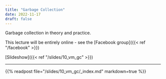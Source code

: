 ```yaml
---
title: "Garbage Collection"
date: 2022-11-17
draft: false
---
```


Garbage collection in theory and practice.


This lecture will be entirely online - see the [Facebook group]({{< ref "/facebook" >}})

<!--more-->

[Slideshow]({{< ref "/slides/10_vm_gc" >}})

---

{{% readpost file="/slides/10_vm_gc/_index.md" markdown=true %}}
